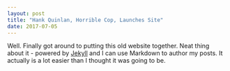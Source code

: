 ```yaml
---
layout: post
title: "Hank Quinlan, Horrible Cop, Launches Site"
date: 2017-07-05
---
```


Well. Finally got around to putting this old website together. Neat thing about it - powered by [Jekyll](http://jekyllrb.com) and I can use Markdown to author my posts. It actually is a lot easier than I thought it was going to be.
